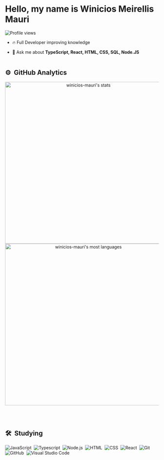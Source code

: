 

<h1 align="left">Hello, my name is Winicios Meirellis Mauri</h1>
<p align="left"> <img src="https://komarev.com/ghpvc/?username=winicios-mauri&color=yellow" alt="Profile views" /> </p>

- 🔥 Full Developer improving knowledge

- 💬 Ask me about **TypeScript, React, HTML, CSS, SQL, Node.JS**
<br><br>

## ⚙️ &nbsp;GitHub Analytics

<p align="center">
<img width="530em" src="https://github-readme-stats.vercel.app/api?username=winicios-mauri&show_icons=true&theme=vision-friendly-dark" alt="winicios-mauri's stats"/>
<img width="530em" src="https://github-readme-stats.vercel.app/api/top-langs/?username=winicios-mauri&layout=compact&theme=vision-friendly-dark" alt="winicios-mauri's most languages"/>
</p>

<br><br>

## 🛠 &nbsp;Studying

![JavaScript](https://img.shields.io/badge/-JavaScript-05122A?style=flat&logo=javascript)&nbsp;
![Typescript](https://img.shields.io/badge/-Typescript-05122A?style=flat&logo=typescript)&nbsp;
![Node.js](https://img.shields.io/badge/-Node.js-05122A?style=flat&logo=node.js)&nbsp;
![HTML](https://img.shields.io/badge/-HTML-05122A?style=flat&logo=HTML5)&nbsp;
![CSS](https://img.shields.io/badge/-CSS-05122A?style=flat&logo=CSS3&logoColor=1572B6)&nbsp;
![React](https://img.shields.io/badge/-React-05122A?style=flat&logo=react)&nbsp;
![Git](https://img.shields.io/badge/-Git-05122A?style=flat&logo=git)&nbsp;
![GitHub](https://img.shields.io/badge/-GitHub-05122A?style=flat&logo=github)&nbsp;
![Visual Studio Code](https://img.shields.io/badge/-Visual%20Studio%20Code-05122A?style=flat&logo=visual-studio-code&logoColor=007ACC)&nbsp;

<br><br>

